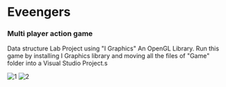 # Eveengers 
### Multi player action game
Data structure Lab Project using "I Graphics" An OpenGL Library.
Run this game by installing I Graphics library and moving all the files of "Game" folder into a Visual Studio Project.s

![1](https://user-images.githubusercontent.com/16709991/99707847-34f10000-2ac7-11eb-88c5-ccde2bd32c13.jpg)
![2](https://user-images.githubusercontent.com/16709991/99707850-35899680-2ac7-11eb-8492-5f4e6642bd74.jpg)